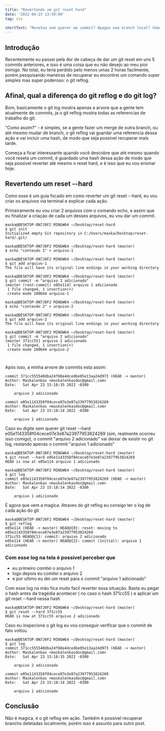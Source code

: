 ```yaml
---
title: "Revertendo um git reset hard"
date: '2022-04-23 13:50:00'
tag: css

shortText: "Resetou sem querer um commit? Apagou uma branch local? Vamos resolver isso."
---
```



## Introdução

Recentemente eu passei pela dor de cabeça de dar um git reset em uns 5 commits anteriores, e isso é uma coisa que eu não desejo ao meu pior inimigo. No total, eu teria perdido pelo menos umas 2 horas facilmente, porém pesquisando maneiras de recuperar eu encontrei um comando super simples mas super poderoso: o git reflog.

## Afinal, qual a diferença do git reflog e do git log?

Bom, basicamente o git log mostra apenas a arvore que a gente tem atualmente de commits, ja o git reflog mostra todas as referencias de trabalho do git.

"Como assim?" - é simples, se a gente fazer um merge de outra branch, ou até mesmo mudar de branch, o git reflog vai guardar uma referencia dessa ação e vai incluir uma hash, de modo que seja possivel recuperar mais tarde.

Começa a ficar interessante quando você descobre que até mesmo quando você reseta um commit, é guardado uma hash dessa ação de modo que seja possivel reverter até mesmo o reset hard, e é isso que eu vou ensinar hoje.

## Revertendo um reset --hard

Como esse é um guia focado em como reverter um git reset --hard, eu vou criar os arquivos via terminal e explicar cada ação.

Primeiramente eu vou criar 2 arquivos com o comando echo, e assim que eu finalizar a criação de cada um desses arquivos, eu vou dar um commit.

```git
maska@DESKTOP-8N7J0F2 MINGW64 ~/Desktop/reset-hard
$ git init
Initialized empty Git repository in C:/Users/maska/Desktop/reset-hard/.git/

maska@DESKTOP-8N7J0F2 MINGW64 ~/Desktop/reset-hard (master)
$ echo "conteudo 1" > arquivo-1

maska@DESKTOP-8N7J0F2 MINGW64 ~/Desktop/reset-hard (master)
$ git add arquivo-1
The file will have its original line endings in your working directory

maska@DESKTOP-8N7J0F2 MINGW64 ~/Desktop/reset-hard (master)
$ git commit -m "arquivo 1 adicionado"
[master (root-commit) e05e114] arquivo 1 adicionado
 1 file changed, 1 insertion(+)
 create mode 100644 arquivo-1

maska@DESKTOP-8N7J0F2 MINGW64 ~/Desktop/reset-hard (master)
$ echo "conteudo 2" > arquivo-2

maska@DESKTOP-8N7J0F2 MINGW64 ~/Desktop/reset-hard (master)
$ git add arquivo-2
The file will have its original line endings in your working directory

maska@DESKTOP-8N7J0F2 MINGW64 ~/Desktop/reset-hard (master)
$ git commit -m "arquivo 2 adicionado"
[master 371cc55] arquivo 2 adicionado
 1 file changed, 1 insertion(+)
 create mode 100644 arquivo-2



```

Após isso, a minha arvore de commits esta assim:


```git
commit 371cc555540dba24f88e4dcedbe05e13aa24d973 (HEAD -> master)
Author: Maskalenkas <maskalenkasdoc@gmail.com>
Date:   Sat Apr 23 15:18:35 2022 -0300

    arquivo 2 adicionado

commit e05e1143358f04cece07e3e87a23977953824269
Author: Maskalenkas <maskalenkasdoc@gmail.com>
Date:   Sat Apr 23 15:18:14 2022 -0300

    arquivo 1 adicionado

```

Caso eu digite sem querer git reset --hard e05e1143358f04cece07e3e87a23977953824269 (sim, realmente ocorreu isso comigo), o commit "arquivo 2 adicionado" vai deixar de existir no git log, restando apenas o commit "arquivo 1 adicionado"

```git
maska@DESKTOP-8N7J0F2 MINGW64 ~/Desktop/reset-hard (master)
$ git reset --hard e05e1143358f04cece07e3e87a23977953824269
HEAD is now at e05e114 arquivo 1 adicionado

maska@DESKTOP-8N7J0F2 MINGW64 ~/Desktop/reset-hard (master)
$ git log
commit e05e1143358f04cece07e3e87a23977953824269 (HEAD -> master)
Author: Maskalenkas <maskalenkasdoc@gmail.com>
Date:   Sat Apr 23 15:18:14 2022 -0300

    arquivo 1 adicionado

```

É agora que vem a magica. Atraves do git reflog eu consigo ter o log de cada ação do git

```git
maska@DESKTOP-8N7J0F2 MINGW64 ~/Desktop/reset-hard (master)
$ git reflog
e05e114 (HEAD -> master) HEAD@{0}: reset: moving to e05e1143358f04cece07e3e87a23977953824269
371cc55 HEAD@{1}: commit: arquivo 2 adicionado
e05e114 (HEAD -> master) HEAD@{2}: commit (initial): arquivo 1 adicionado

```

### Com esse log na tela é possivel perceber que

- eu primeiro comitei o arquivo 1
- logo depois eu comitei o arquivo 2
- e por ultimo eu dei um reset para o commit "arquivo 1 adicionado"

Com esse log na mão fica muito facil reverter essa situação. Basta eu pegar o hash antes da tragédia acontecer ( no caso o hash 371cc55 ) e aplicar um git reset --hard nessa hash

```git
maska@DESKTOP-8N7J0F2 MINGW64 ~/Desktop/reset-hard (master)
$ git reset --hard 371cc55
HEAD is now at 371cc55 arquivo 2 adicionado

```

Caso eu inspecione o git log eu vou conseguir verificar que o commit de fato voltou

```git
maska@DESKTOP-8N7J0F2 MINGW64 ~/Desktop/reset-hard (master)
$ git log
commit 371cc555540dba24f88e4dcedbe05e13aa24d973 (HEAD -> master)
Author: Maskalenkas <maskalenkasdoc@gmail.com>
Date:   Sat Apr 23 15:18:35 2022 -0300

    arquivo 2 adicionado

commit e05e1143358f04cece07e3e87a23977953824269
Author: Maskalenkas <maskalenkasdoc@gmail.com>
Date:   Sat Apr 23 15:18:14 2022 -0300

    arquivo 1 adicionado

```

## Conclusão

Não é magica, é o git reflog em ação. Também é possivel recuperar branchs deletadas localmente, porém isso é assunto para outro post.